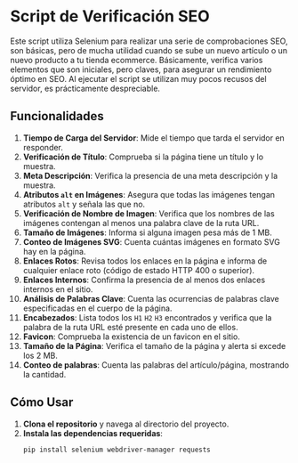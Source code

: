 # Script de Verificación SEO

Este script utiliza Selenium para realizar una serie de comprobaciones SEO, son básicas, pero de mucha utilidad cuando se sube un nuevo artículo o un nuevo producto a tu tienda ecommerce. Básicamente, verifica varios elementos que son iniciales, pero claves, para asegurar un rendimiento óptimo en SEO. Al ejecutar el script se utilizan muy pocos recusos del servidor, es prácticamente despreciable.

## Funcionalidades

1. **Tiempo de Carga del Servidor**: Mide el tiempo que tarda el servidor en responder.
2. **Verificación de Título**: Comprueba si la página tiene un título y lo muestra.
3. **Meta Descripción**: Verifica la presencia de una meta descripción y la muestra.
4. **Atributos `alt` en Imágenes**: Asegura que todas las imágenes tengan atributos `alt` y señala las que no.
5. **Verificación de Nombre de Imagen**: Verifica que los nombres de las imágenes contengan al menos una palabra clave de la ruta URL.
6. **Tamaño de Imágenes**: Informa si alguna imagen pesa más de 1 MB.
7. **Conteo de Imágenes SVG**: Cuenta cuántas imágenes en formato SVG hay en la página.
8. **Enlaces Rotos**: Revisa todos los enlaces en la página e informa de cualquier enlace roto (código de estado HTTP 400 o superior).
9. **Enlaces Internos**: Confirma la presencia de al menos dos enlaces internos en el sitio.
10. **Análisis de Palabras Clave**: Cuenta las ocurrencias de palabras clave especificadas en el cuerpo de la página.
11. **Encabezados**: Lista todos los `H1` `H2` `H3` encontrados y verifica que la palabra de la ruta URL esté presente en cada uno de ellos.
13. **Favicon**: Comprueba la existencia de un favicon en el sitio.
14. **Tamaño de la Página**: Verifica el tamaño de la página y alerta si excede los 2 MB.
15.  **Conteo de palabras**: Cuenta las palabras del artículo/página, mostrando la cantidad.

## Cómo Usar

1. **Clona el repositorio** y navega al directorio del proyecto.
2. **Instala las dependencias requeridas**:
   ```bash
   pip install selenium webdriver-manager requests

